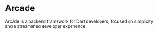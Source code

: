 # Arcade

Arcade is a backend framework for Dart developers, focused on simplicity and a streamlined developer experience
